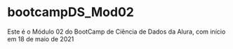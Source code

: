 # bootcampDS_Mod02

Este é o Módulo 02 do BootCamp de Ciência de Dados da Alura, com início em 18 de maio de 2021



